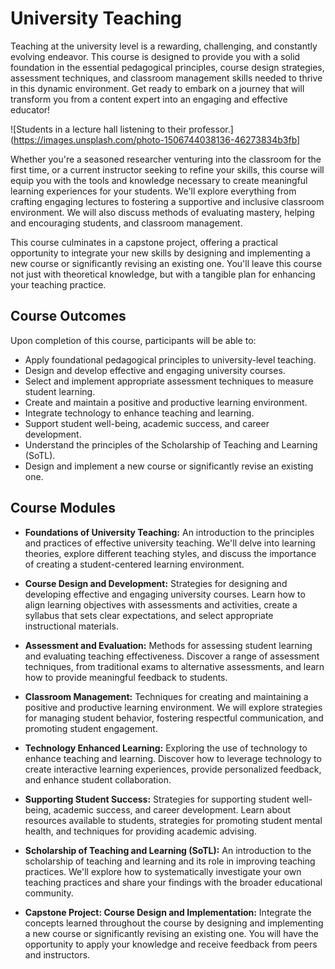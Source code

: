 # University Teaching

Teaching at the university level is a rewarding, challenging, and constantly evolving endeavor. This course is designed to provide you with a solid foundation in the essential pedagogical principles, course design strategies, assessment techniques, and classroom management skills needed to thrive in this dynamic environment. Get ready to embark on a journey that will transform you from a content expert into an engaging and effective educator!

![Students in a lecture hall listening to their professor.](https://images.unsplash.com/photo-1506744038136-46273834b3fb]

Whether you're a seasoned researcher venturing into the classroom for the first time, or a current instructor seeking to refine your skills, this course will equip you with the tools and knowledge necessary to create meaningful learning experiences for your students. We'll explore everything from crafting engaging lectures to fostering a supportive and inclusive classroom environment. We will also discuss methods of evaluating mastery, helping and encouraging students, and classroom management.

This course culminates in a capstone project, offering a practical opportunity to integrate your new skills by designing and implementing a new course or significantly revising an existing one. You'll leave this course not just with theoretical knowledge, but with a tangible plan for enhancing your teaching practice.

## Course Outcomes

Upon completion of this course, participants will be able to:

*   Apply foundational pedagogical principles to university-level teaching.
*   Design and develop effective and engaging university courses.
*   Select and implement appropriate assessment techniques to measure student learning.
*   Create and maintain a positive and productive learning environment.
*   Integrate technology to enhance teaching and learning.
*   Support student well-being, academic success, and career development.
*   Understand the principles of the Scholarship of Teaching and Learning (SoTL).
*   Design and implement a new course or significantly revise an existing one.

## Course Modules

*   **Foundations of University Teaching:** An introduction to the principles and practices of effective university teaching. We'll delve into learning theories, explore different teaching styles, and discuss the importance of creating a student-centered learning environment.

*   **Course Design and Development:** Strategies for designing and developing effective and engaging university courses. Learn how to align learning objectives with assessments and activities, create a syllabus that sets clear expectations, and select appropriate instructional materials.

*   **Assessment and Evaluation:** Methods for assessing student learning and evaluating teaching effectiveness. Discover a range of assessment techniques, from traditional exams to alternative assessments, and learn how to provide meaningful feedback to students.

*   **Classroom Management:** Techniques for creating and maintaining a positive and productive learning environment. We will explore strategies for managing student behavior, fostering respectful communication, and promoting student engagement.

*   **Technology Enhanced Learning:** Exploring the use of technology to enhance teaching and learning. Discover how to leverage technology to create interactive learning experiences, provide personalized feedback, and enhance student collaboration.

*   **Supporting Student Success:** Strategies for supporting student well-being, academic success, and career development. Learn about resources available to students, strategies for promoting student mental health, and techniques for providing academic advising.

*   **Scholarship of Teaching and Learning (SoTL):** An introduction to the scholarship of teaching and learning and its role in improving teaching practices. We'll explore how to systematically investigate your own teaching practices and share your findings with the broader educational community.

*   **Capstone Project: Course Design and Implementation:** Integrate the concepts learned throughout the course by designing and implementing a new course or significantly revising an existing one. You will have the opportunity to apply your knowledge and receive feedback from peers and instructors.
